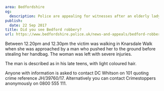 ```yaml
area: Bedfordshire
og:
  description: Police are appealing for witnesses after an elderly lady was robbed in Bedford on Saturday (16 September).
publish:
  date: 22 Sep 2017
title: Did you see Bedford robbery?
url: https://www.bedfordshire.police.uk/news-and-appeals/bedford-robbery-appeal
```

Between 12.20pm and 12.30pm the victim was walking in Knarsdale Walk when she was approached by a man who pushed her to the ground before stealing her handbag. The woman was left with severe injuries.

The man is described as in his late teens, with light coloured hair.

Anyone with information is asked to contact DC Whitson on 101 quoting crime reference JH/39760/17. Alternatively you can contact Crimestoppers anonymously on 0800 555 111.
